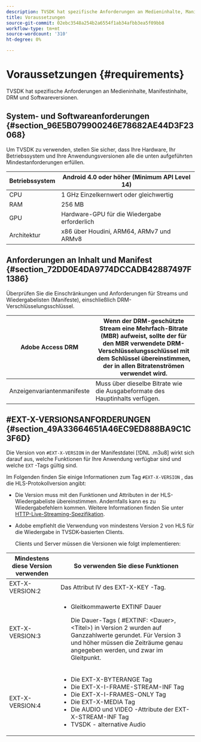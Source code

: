 ```yaml
---
description: TVSDK hat spezifische Anforderungen an Medieninhalte, Manifestinhalte, DRM und Softwareversionen.
title: Voraussetzungen
source-git-commit: 02ebc3548a254b2a6554f1ab34afbb3ea5f09bb8
workflow-type: tm+mt
source-wordcount: '310'
ht-degree: 0%

---
```


# Voraussetzungen {#requirements}

TVSDK hat spezifische Anforderungen an Medieninhalte, Manifestinhalte, DRM und Softwareversionen.

## System- und Softwareanforderungen {#section_96E5B079900246E78682AE44D3F23068}

Um TVSDK zu verwenden, stellen Sie sicher, dass Ihre Hardware, Ihr Betriebssystem und Ihre Anwendungsversionen alle die unten aufgeführten Mindestanforderungen erfüllen.

| Betriebssystem | Android 4.0 oder höher (Minimum API Level 14) |
|---|---|
| CPU | 1 GHz Einzelkernwert oder gleichwertig |
| RAM | 256 MB |
| GPU | Hardware-GPU für die Wiedergabe erforderlich |
| Architektur | x86 über Houdini, ARM64, ARMv7 und ARMv8 |

## Anforderungen an Inhalt und Manifest {#section_72DD0E4DA9774DCCADB42887497F1386}

Überprüfen Sie die Einschränkungen und Anforderungen für Streams und Wiedergabelisten (Manifeste), einschließlich DRM-Verschlüsselungsschlüssel.

| Adobe Access DRM | Wenn der DRM-geschützte Stream eine Mehrfach-Bitrate (MBR) aufweist, sollte der für den MBR verwendete DRM-Verschlüsselungsschlüssel mit dem Schlüssel übereinstimmen, der in allen Bitratenströmen verwendet wird. |
|---|---|
| Anzeigenvariantenmanifeste | Muss über dieselbe Bitrate wie die Ausgabeformate des Hauptinhalts verfügen. |

## #EXT-X-VERSIONSANFORDERUNGEN {#section_49A33664651A46EC9ED888BA9C1C3F6D}

Die Version von `#EXT-X-VERSION` in der Manifestdatei [!DNL .m3u8] wirkt sich darauf aus, welche Funktionen für Ihre Anwendung verfügbar sind und welche `EXT` -Tags gültig sind.

Im Folgenden finden Sie einige Informationen zum Tag `#EXT-X-VERSION` , das die HLS-Protokollversion angibt:

* Die Version muss mit den Funktionen und Attributen in der HLS-Wiedergabeliste übereinstimmen. Andernfalls kann es zu Wiedergabefehlern kommen. Weitere Informationen finden Sie unter [HTTP-Live-Streaming-Spezifikation](https://datatracker.ietf.org/doc/draft-pantos-http-live-streaming/?include_text=1).
* Adobe empfiehlt die Verwendung von mindestens Version 2 von HLS für die Wiedergabe in TVSDK-basierten Clients.

  Clients und Server müssen die Versionen wie folgt implementieren:

<table frame="all" colsep="1" rowsep="1" id="table_62EB98EDD9DE49EC84CB1C7D59BC40E6"> 
 <thead> 
  <tr rowsep="1"> 
   <th colname="1" class="entry"> Mindestens diese Version verwenden </th> 
   <th colname="2" class="entry"> So verwenden Sie diese Funktionen </th> 
  </tr> 
 </thead>
 <tbody> 
  <tr rowsep="1"> 
   <td colname="1"> <span class="codeph"> EXT-X-VERSION:2 </span> </td> 
   <td colname="2"> Das Attribut IV des <span class="codeph"> EXT-X-KEY </span> -Tag. </td> 
  </tr> 
  <tr rowsep="1"> 
   <td colname="1"> <span class="codeph"> EXT-X-VERSION:3 </span> </td> 
   <td colname="2"> 
    <ul id="ul_C9500D3F934848639C204BF248F139FF"> 
     <li id="li_535A7E3FABCB46FE872A7EA5DE2A1784">Gleitkommawerte <span class="codeph"> EXTINF </span> Dauer <p>Die Dauer-Tags ( <span class="codeph"> #EXTINF: </span>&lt;Dauer&gt;,&lt;Titel&gt;) in Version 2 wurden auf Ganzzahlwerte gerundet. Für Version 3 und höher müssen die Zeiträume genau angegeben werden, und zwar im Gleitpunkt. </p> </li> 
    </ul> </td> 
  </tr> 
  <tr rowsep="0"> 
   <td colname="1"> <span class="codeph"> EXT-X-VERSION:4 </span> </td> 
   <td colname="2"> 
    <ul id="ul_3355A6CBBE2141DDB92660BB4B604D70"> 
     <li id="li_5E73D41AF6DC4CEE88D6C029FFCFC350">Die <span class="codeph"> EXT-X-BYTERANGE </span> Tag </li> 
     <li id="li_BF5141F516F749E5890860D487EB5287">Die <span class="codeph"> EXT-X-I-FRAME-STREAM-INF </span> Tag </li> 
     <li id="li_E0D399A13812499B94107CDE62998EE9">Die <span class="codeph"> EXT-X-I-FRAMES-ONLY </span> Tag </li> 
     <li id="li_A7783AFF99854EFBBAECD2967E4CBF2B">Die <span class="codeph"> EXT-X-MEDIA </span> Tag </li> 
     <li id="li_15AE652F33C1454AA90DDC65E7D6C2FD">Die <span class="codeph"> AUDIO </span> und <span class="codeph"> VIDEO </span> -Attribute der <span class="codeph"> EXT-X-STREAM-INF </span> Tag </li> 
     <li id="li_DB2A7847D5884F6E91FD9E78101FBCA5">TVSDK - alternative Audio </li> 
    </ul> </td> 
  </tr> 
 </tbody> 
</table>
